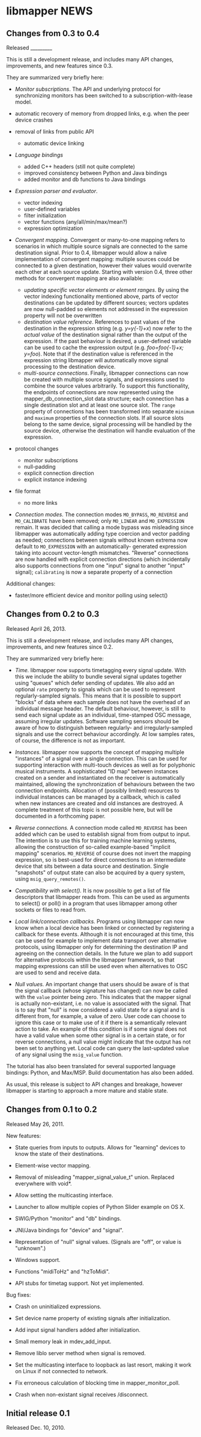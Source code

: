 
# libmapper NEWS

Changes from 0.3 to 0.4
-----------------------
Released _________

This is still a development release, and includes many API changes,
improvements, and new features since 0.3.

They are summarized very briefly here:

  * _Monitor subscriptions_. The API and underlying protocol for
  synchronizing monitors has been switched to a subscription-with-lease
  model.
  * automatic recovery of memory from dropped links, e.g. when the peer device crashes
  * removal of links from public API
    * automatic device linking
  * _Language bindings_
    * added C++ headers (still not quite complete)
    * improved consistency between Python and Java bindings
    * added monitor and db functions to Java bindings
  * _Expression parser and evaluator_.
    * vector indexing
    * user-defined variables
    * filter initialization
    * vector functions (any/all/min/max/mean?)
    * expression optimization
  * _Convergent mapping_. Convergent or many-to-one mapping refers to
  scenarios in which multiple source signals are connected to the same
  destination signal. Prior to 0.4, libmapper would allow a naïve
  implementation of convergent mapping: multiple sources could be
  connected to a given destination, however their values would overwrite
  each other at each source update. Starting with version 0.4, three
  other methods for convergent mapping are also available:
    * _updating specific vector elements or element ranges_. By using
    the vector indexing functionality mentioned above, parts of vector
    destinations can be updated by different sources; vectors updates
    are now null-padded so elements not addressed in the expression
    property will not be overwritten
    * _destination value reference_. References to past values of the
    destination in the expression string (e.g. _y=y{-1}+x_) now refer
    to the _actual value_ of the destination signal rather than the
    output of the expression. If the past behaviour is desired, a
    user-defined variable can be used to cache the expression output
    (e.g. _foo=foo{-1}+x; y=foo_). Note that if the destination value
    is referenced in the expression string libmapper will automatically
    move signal processing to the destination device.
    * _multi-source connections_. Finally, libmapper connections can
    now be created with multiple source signals, and expressions used
    to combine the source values arbitrarily. To support this
    functionality, the endpoints of connections are now represented
    using the mapper_db_connection_slot data structure; each connection
    has a single destination slot and at least one source slot. The
    `range` property of connections has been transformed into separate
    `minimum` and `maximum` properties of the connection slots. If all
    source slots belong to the same device, signal processing will be
    handled by the source device, otherwise the destination will handle
    evaluation of the expression.

  * protocol changes
    * monitor subscriptions
    * null-padding
    * explicit connection direction
    * explicit instance indexing
  * file format
    * no more links
  * _Connection modes_. The connection modes `MO_BYPASS`, `MO_REVERSE`
  and `MO_CALIBRATE` have been removed; only `MO_LINEAR` and
  `MO_EXPRESSION` remain. It was decided that calling a mode bypass
  was misleading since libmapper was automatically adding type coercion
  and vector padding as needed; connections between signals without
  known extrema now default to `MO_EXPRESSION` with an automatically-
  generated expression taking into account vector-length mismatches.
  "Reverse" connections are now handled with explicit connection
  directions (which incidentally also supports connections from one
  "input" signal to another "input" signal); `calibrating` is now a
  separate property of a connection

Additional changes:

  * faster/more efficient device and monitor polling using select()

Changes from 0.2 to 0.3
-----------------------

Released April 26, 2013.

This is still a development release, and includes many API changes,
improvements, and new features since 0.2.

They are summarized very briefly here:

  * _Time._ libmapper now supports timetagging every signal update.  With
    this we include the ability to bundle several signal updates
    together using "queues" which defer sending of updates.  We also
    add an optional `rate` property to signals which can be used to
    represent regularly-sampled signals.  This means that it is
    possible to support "blocks" of data where each sample does not
    have the overhead of an individual message header.  The default
    behaviour, however, is still to send each signal update as an
    individual, time-stamped OSC message, assuming irregular updates.
    Software sampling sensors should be aware of how to distinguish
    between regularly- and irregularly-sampled signals and use the
    correct behaviour accordingly.  At low samples rates, of course,
    the difference is not as important.

  * _Instances._  libmapper now supports the concept of mapping multiple
    "instances" of a signal over a single connection.  This can be
    used for supporting interaction with multi-touch devices as well
    as for polyphonic musical instruments.  A sophisticated "ID map"
    between instances created on a sender and instantiated on the
    receiver is automatically maintained, allowing the synchronization
    of behaviours between the two connection endpoints.  Allocation of
    (possibly limited) resources to individual instances can be
    managed by a callback, which is called when new instances are
    created and old instances are destroyed.  A complete treatment of
    this topic is not possible here, but will be documented in a
    forthcoming paper.

  * _Reverse connections._ A connection mode called `MO_REVERSE` has
    been added which can be used to establish signal from from output
    to input.  The intention is to use this for training machine
    learning systems, allowing the construction of so-called
    example-based "implicit mapping" scenarios.  `MO_REVERSE` of
    course does not invert the mapping expression, so is best-used for
    direct connections to an intermediate device that sits between a
    data source and destination.  Single "snapshots" of output state
    can also be acquired by a query system, using
    `msig_query_remotes()`.

  * _Compatibility with select()._  It is now possible to get a list of
    file descriptors that libmapper reads from.  This can be used as
    arguments to select() or poll() in a program that uses libmapper
    among other sockets or files to read from.

  * _Local link/connection callbacks._ Programs using libmapper can
    now know when a local device has been linked or connected by
    registering a callback for these events.  Although it is not
    encouraged at this time, this can be used for example to implement
    data transport over alternative protocols, using libmapper only
    for determining the destination IP and agreeing on the connection
    details.  In the future we plan to add support for alternative
    protocols within the libmapper framework, so that mapping
    expressions can still be used even when alternatives to OSC are
    used to send and receive data.

  * _Null values._ An important change that users should be aware of
    is that the signal callback (whose signature has changed) can now
    be called with the `value` pointer being zero.  This indicates
    that the mapper signal is actually non-existant, i.e. no value is
    associated with the signal.  That is to say that "null" is now
    considered a valid state for a signal and is different from, for
    example, a value of zero.  User code can choose to ignore this
    case or to make use of it if there is a semantically relevant
    action to take.  An example of this condition is if some signal
    does not have a valid value when some other signal is in a certain
    state, or for reverse connections, a null value might indicate
    that the output has not been set to anything yet.  Local code can
    query the last-updated value of any signal using the `msig_value`
    function.

The tutorial has also been translated for several supported language
bindings: Python, and Max/MSP.  Build documentation has also been
added.

As usual, this release is subject to API changes and breakage, however
libmapper is starting to approach a more mature and stable state.



Changes from 0.1 to 0.2
-----------------------

Released May 26, 2011.

New features:

- State queries from inputs to outputs.  Allows for "learning" devices
  to know the state of their destinations.

- Element-wise vector mapping.

- Removal of misleading "mapper_signal_value_t" union.  Replaced
  everywhere with void*.

- Allow setting the multicasting interface.

- Launcher to allow multiple copies of Python Slider example on OS X.

- SWIG/Python "monitor" and "db" bindings.

- JNI/Java bindings for "device" and "signal".

- Representation of "null" signal values.  (Signals are "off", or
  value is "unknown".)

- Windows support.

- Functions "midiToHz" and "hzToMidi".

- API stubs for timetag support.  Not yet implemented.

Bug fixes:

- Crash on uninitialized expressions.

- Set device name property of existing signals after initialization.

- Add input signal handlers added after initialization.

- Small memory leak in mdev_add_input.

- Remove liblo server method when signal is removed.

- Set the multicasting interface to loopback as last resort, making it
  work on Linux if not connected to network.

- Fix erroneous calculation of blocking time in mapper_monitor_poll.

- Crash when non-existant signal receives /disconnect.

Initial release 0.1 
-------------------

Released Dec. 10, 2010.
